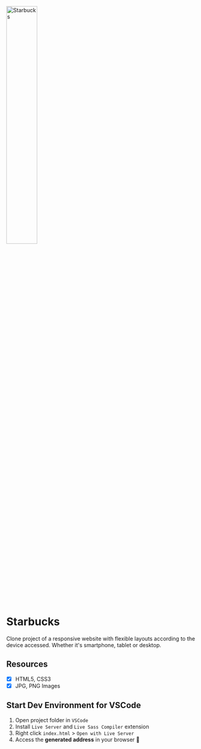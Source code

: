 <p align="left">
  <img alt="Starbucks" src="https://user-images.githubusercontent.com/73675022/170380494-2af40a3b-0e41-4c3d-9009-1fa4171387af.png" width="40%">
</p>

# Starbucks

Clone project of a responsive website with flexible layouts according to the device accessed. Whether it's smartphone, tablet or desktop.

## Resources

- [x] HTML5, CSS3
- [x] JPG, PNG Images

## Start Dev Environment for VSCode

1. Open project folder in `VSCode`
2. Install `Live Server` and `Live Sass Compiler` extension
3. Right click `index.html` > `Open with Live Server`
4. Access the **generated address** in your browser 🚀

